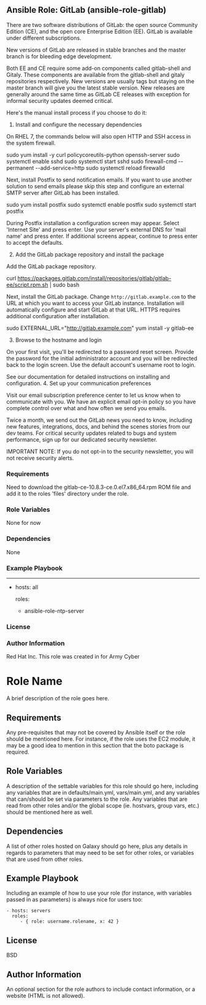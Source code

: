 ## Ansible Role: GitLab (ansible-role-gitlab)

There are two software distributions of GitLab: the open source Community Edition (CE), and the open core Enterprise Edition (EE). GitLab is 
available under different subscriptions.

New versions of GitLab are released in stable branches and the master branch is for bleeding edge development.

Both EE and CE require some add-on components called gitlab-shell and Gitaly. These components are available from the gitlab-shell and gitaly 
repositories respectively. New versions are usually tags but staying on the master branch will give you the latest stable version. New releases 
are generally around the same time as GitLab CE releases with exception for informal security updates deemed critical.

Here's the manual install process if you choose to do it:

 1. Install and configure the necessary dependencies

On RHEL 7, the commands below will also open HTTP and SSH access in the system firewall.

sudo yum install -y curl policycoreutils-python openssh-server
sudo systemctl enable sshd
sudo systemctl start sshd
sudo firewall-cmd --permanent --add-service=http
sudo systemctl reload firewalld

Next, install Postfix to send notification emails. If you want to use another solution to send emails please skip this step and configure an external SMTP server after GitLab has been installed.

sudo yum install postfix
sudo systemctl enable postfix
sudo systemctl start postfix

During Postfix installation a configuration screen may appear. Select 'Internet Site' and press enter. Use your server's external DNS for 'mail name' and press enter. If additional screens appear, continue to press enter to accept the defaults.

2. Add the GitLab package repository and install the package

Add the GitLab package repository.

curl https://packages.gitlab.com/install/repositories/gitlab/gitlab-ee/script.rpm.sh | sudo bash

Next, install the GitLab package. Change `http://gitlab.example.com` to the URL at which you want to access your GitLab instance. Installation will automatically configure and start GitLab at that URL. HTTPS requires additional configuration after installation.

sudo EXTERNAL_URL="http://gitlab.example.com" yum install -y gitlab-ee

3. Browse to the hostname and login

On your first visit, you'll be redirected to a password reset screen. Provide the password for the initial administrator account and you will be redirected back to the login screen. Use the default account's username root to login.

See our documentation for detailed instructions on installing and configuration.
4. Set up your communication preferences

Visit our email subscription preference center to let us know when to communicate with you. We have an explicit email opt-in policy so you have complete control over what and how often we send you emails.

Twice a month, we send out the GitLab news you need to know, including new features, integrations, docs, and behind the scenes stories from our dev teams. For critical security updates related to bugs and system performance, sign up for our dedicated security newsletter.

IMPORTANT NOTE: If you do not opt-in to the security newsletter, you will not receive security alerts.

### Requirements

Need to download the gitlab-ce-10.8.3-ce.0.el7.x86_64.rpm ROM file and add it to the roles 'files' directory under the role.

### Role Variables

None for now

### Dependencies

None

### Example Playbook


---
- hosts: all

  roles:
    - ansible-role-ntp-server


### License


### Author Information

Red Hat Inc.
This role was created in for Army Cyber













Role Name
=========

A brief description of the role goes here.

Requirements
------------

Any pre-requisites that may not be covered by Ansible itself or the role should be mentioned here. For instance, if the role uses the EC2 module, it may be a good idea to mention in this section that the boto package is required.

Role Variables
--------------

A description of the settable variables for this role should go here, including any variables that are in defaults/main.yml, vars/main.yml, and any variables that can/should be set via parameters to the role. Any variables that are read from other roles and/or the global scope (ie. hostvars, group vars, etc.) should be mentioned here as well.

Dependencies
------------

A list of other roles hosted on Galaxy should go here, plus any details in regards to parameters that may need to be set for other roles, or variables that are used from other roles.

Example Playbook
----------------

Including an example of how to use your role (for instance, with variables passed in as parameters) is always nice for users too:

    - hosts: servers
      roles:
         - { role: username.rolename, x: 42 }

License
-------

BSD

Author Information
------------------

An optional section for the role authors to include contact information, or a website (HTML is not allowed).
